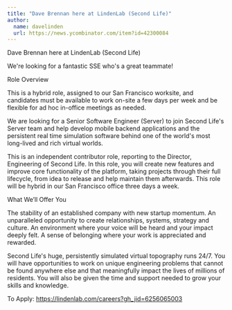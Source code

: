 ```yaml
---
title: "Dave Brennan here at LindenLab (Second Life)"
author:
  name: davelinden
  url: https://news.ycombinator.com/item?id=42300084
---
```

Dave Brennan here at LindenLab (Second Life)

We&#x27;re looking for a fantastic SSE who&#x27;s a great teammate!

Role Overview

This is a hybrid role, assigned to our San Francisco worksite, and candidates must be available to work on-site a few days per week and be flexible for ad hoc in-office meetings as needed.

We are looking for a Senior Software Engineer (Server) to join Second Life&#x27;s Server team and help develop mobile backend applications and the persistent real time simulation software behind one of the world&#x27;s most long-lived and rich virtual worlds.

This is an independent contributor role, reporting to the Director, Engineering of Second Life. In this role, you will create new features and improve core functionality of the platform, taking projects through their full lifecycle, from idea to release and help maintain them afterwards. This role will be hybrid in our San Francisco office three days a week.

What We’ll Offer You

The stability of an established company with new startup momentum. An unparalleled opportunity to create  relationships, systems, strategy and culture. An environment where your voice will be heard and your impact deeply felt. A sense of belonging where your work is appreciated and rewarded.

Second Life&#x27;s huge, persistently simulated virtual topography runs 24&#x2F;7. You will have opportunities to work on unique engineering problems that cannot be found anywhere else and that meaningfully impact the lives of millions of residents. You will also be given the time and support needed to grow your skills and knowledge.

To Apply: <a href="https:&#x2F;&#x2F;lindenlab.com&#x2F;careers?gh_jid=6256065003" rel="nofollow">https:&#x2F;&#x2F;lindenlab.com&#x2F;careers?gh_jid=6256065003</a>
<JobApplication />
